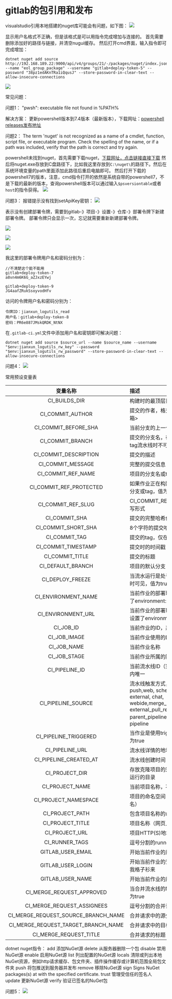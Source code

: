 # gitlab的包引用和发布

visualstudio引用本地搭建的nuget库可能会有问题，如下图：
![](vx_images/80222315249685.png)

显示用户名格式不正确，但是该格式是可以用指令完成增加与连接的。
首先需要删除添加好的路径与链接，并清空nugui缓存。
然后打开cmd界面，输入指令即可完成增加：

``` shell
dotnet nuget add source http://192.168.189.22:9000/api/v4/groups/21/-/packages/nuget/index.json --name "eol_group_package" --username "gitlab+deploy-token-5" --password "38pz1edAKnTRa1iQqusJ" --store-password-in-clear-text --allow-insecure-connections
```

![](vx_images/362892615237552.png)




常见问题：

问题1：
"pwsh": executable file not found in %PATH%

解决方案：
更新powershell版本到7.4版本（最新版本），下载网址：[powershell releases发布地址](https://github.com/PowerShell/powershell/releases)

问题2：
The term 'nuget' is not recognized as a name of a cmdlet, function, script file, or executable program. Check the spelling of the name, or if a path was included, verify that the path is correct and try again.

powershell未找到nuget，首先需要下载nuget，[下载网址，点击链接直接下载](https://dist.nuget.org/win-x86-commandline/latest/nuget.exe)
然后将nuget.exe存放到C盘路径下，比如我这里存放到`C:\nuget\`的路径下。然后在系统环境变量的path里面添加此路径后重启电脑即可。
然后打开下载的powershell7的版本，注意，cmd指令打开的依然是系统自带的powershell7，不是下载的最新的版本，查询powershell版本可以通过输入`$psversiontable`或者`host`的指令获得。
![](vx_images/373132808231261.png)


问题3：
报错提示没有找到setApiKey密钥：
![](vx_images/375633008249687.png)

表示没有创建部署令牌，需要到gitlab-》项目-》设置-》仓库-》部署令牌下新建部署令牌。
部署令牌只会显示一次，忘记就需要重新新建部署令牌。

![](vx_images/562034608250389.png)

![](vx_images/243923808257720.png)

![](vx_images/180294708246944.png)

我这里的部署令牌用户名和密码分别为：


```
//不清楚这个能不能用
gitlab+deploy-token-7
a8vn4m6K6G_aZJxzEYwj

gitlab+deploy-token-9
JG4aafZRukSsoyvodHfv
```

访问的令牌用户名和密码分别为：

```
令牌ID：jianxun_logutils_read
用户名：gitlab+deploy-token-8
密码：PR6e887JMskQRDK_NtNX
```

在`.gitlab-ci.yml`文件中添加用户名和密钥即可解决问题：

```
dotnet nuget add source $source_url --name $source_name --username "$env:jianxun_logutils_rw_key" --password "$env:jianxun_logutils_rw_password" --store-password-in-clear-text --allow-insecure-connections
```

问题4：
![](vx_images/336734613242698.png)


常用预设变量表

|               变量名称               | 描述                                                                                                                                                            |
| :---------------------------------: | :------------------------------------------------------------------------------------------------------------------------------------------------------------- |
|            CI_BUILDS_DIR            | 构建时的最顶层目录                                                                                                                                               |
|          CI_COMMIT_AUTHOR           | 提交的作者，格式为：名称<邮箱>                                                                                                                                    |
|        CI_COMMIT_BEFORE_SHA         | 当前分支的上一个提交哈希值                                                                                                                                        |
|          CI_COMMIT_BRANCH           | 提交的分支名，在合并流水线和tag流水线时不可见                                                                                                                       |
|        CI_COMMIT_DESCRIPTION        | 提交的描述                                                                                                                                                      |
|          CI_COMMIT_MESSAGE          | 完整的提交信息                                                                                                                                                   |
|         CI_COMMIT_REF_NAME          | 项目的分支名或tag名                                                                                                                                              |
|       CI_COMMIT_REF_PROTECTED       | 如果作业正在构建的是被保护的分支或tag，值为true                                                                                                                     |
|         CI_COMMIT_REF_SLUG          | CI_COMMIT_REF_NAME的小写形式                                                                                                                                    |
|            CI_COMMIT_SHA            | 提交的完整哈希值                                                                                                                                                 |
|         CI_COMMIT_SHORT_SHA         | 8个字符的提交哈希值                                                                                                                                              |
|            CI_COMMIT_TAG            | 提交的tag，仅在tag流水线可见                                                                                                                                      |
|         CI_COMMIT_TIMESTAMP         | 提交时的时间戳                                                                                                                                                   |
|           CI_COMMIT_TITLE           | 提交的标题                                                                                                                                                      |
|          CI_DEFAULT_BRANCH          | 项目的默认分支                                                                                                                                                   |
|          CI_DEPLOY_FREEZE           | 当流水运行是处于部署冻结阶段时可见，值为true                                                                                                                        |
|         CI_ENVIRONMENT_NAME         | 当前作业的部署环境名，当设置了environment:name 时可见                                                                                                              |
|         CI_ENVIRONMENT_URL          | 当前作业的部署环境地址，只有设置了environment:url可见                                                                                                               |
|              CI_JOB_ID              | 当前作业的ID，系统内唯一                                                                                                                                          |
|            CI_JOB_IMAGE             | 当前作业使用的Docker镜像名                                                                                                                                        |
|             CI_JOB_NAME             | 当前作业名称                                                                                                                                                     |
|            CI_JOB_STAGE             | 当前作业所属的阶段名                                                                                                                                              |
|           CI_PIPELINE_ID            | 当前流水线ID（实例级），系统内唯一                                                                                                                                 |
|         CI_PIPELINE_SOURCE          | 流水线触发方式，枚举值为push,web, schedule, api, external, chat, webide,merge_request_event, external_pull_request_event, parent_pipeline, trigger, 或者 pipeline |
|        CI_PIPELINE_TRIGGERED        | 当作业是使用trigger触发的时为true                                                                                                                                 |
|           CI_PIPELINE_URL           | 流水线详情的地址                                                                                                                                                 |
|       CI_PIPELINE_CREATED_AT        | 流水线创建时间                                                                                                                                                   |
|           CI_PROJECT_DIR            | 存放克隆项目的完整路径，作业运行的目录                                                                                                                              |
|           CI_PROJECT_NAME           | 当前项目名称，不包含组名                                                                                                                                          |
|        CI_PROJECT_NAMESPACE         | 项目的命名空间（组名或用户名）                                                                                                                                     |
|           CI_PROJECT_PATH           | 包含项目名称的命名空间                                                                                                                                            |
|          CI_PROJECT_TITLE           | 项目名称（网页上显示的）                                                                                                                                          |
|           CI_PROJECT_URL            | 项目HTTP(S)地址                                                                                                                                                 |
|           CI_RUNNER_TAGS            | 逗号分割的runner标签列表                                                                                                                                         |
|          GITLAB_USER_EMAIL          | 开始当前作业的用户邮箱                                                                                                                                            |
|          GITLAB_USER_LOGIN          | 开始当前作业的登录用户名-拿我格子衫来                                                                                                                              |
|          GITLAB_USER_NAME           | 开始当前作业的用户名                                                                                                                                              |
|      CI_MERGE_REQUEST_APPROVED      | 当合并流水线的MR被通过时值为true                                                                                                                                  |
|     CI_MERGE_REQUEST_ASSIGNEES      | 逗号分割的合并请求指派人列表                                                                                                                                      |
| CI_MERGE_REQUEST_SOURCE_BRANCH_NAME | 合并请求中的源分支名称                                                                                                                                            |
| CI_MERGE_REQUEST_TARGET_BRANCH_NAME | 合并请求中的目标分支名称                                                                                                                                          |
|       CI_MERGE_REQUEST_TITLE        | 合并请求的标题                                                                                                                                                   |


dotnet nuget指令：
add        添加NuGet源
delete    从服务器删除一个包
disable    禁用NuGet源
enable    启用NuGet源
list        列出配置的NuGet源
locals    清除或列出本地NuGet资源，例如http请求缓存、包文件夹、插件操作缓存或计算机范围全局包文件夹
push    将包推送到服务器并发布
remove    移除NuGet源
sign        Signs NuGet packages(s) at <package-path> with the specified certificate.
trust       管理受信任的签名人
update    更新NuGet源
verify    验证已签名的NuGet包

问题5：
![](vx_images/475674408231263.png)



